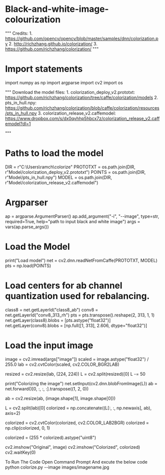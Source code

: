 # Black-and-white-image-colourization

"""
Credits: 
	1. https://github.com/opencv/opencv/blob/master/samples/dnn/colorization.py
	2. http://richzhang.github.io/colorization/
	3. https://github.com/richzhang/colorization/
"""

# Import statements
import numpy as np
import argparse
import cv2
import os

"""
Download the model files: 
	1. colorization_deploy_v2.prototxt:    https://github.com/richzhang/colorization/tree/caffe/colorization/models
	2. pts_in_hull.npy:					   https://github.com/richzhang/colorization/blob/caffe/colorization/resources/pts_in_hull.npy
	3. colorization_release_v2.caffemodel: https://www.dropbox.com/s/dx0qvhhp5hbcx7z/colorization_release_v2.caffemodel?dl=1

"""


# Paths to load the model
DIR = r"C:\Users\ramch\colorize"
PROTOTXT = os.path.join(DIR, r"Model/colorization_deploy_v2.prototxt")
POINTS = os.path.join(DIR, r"Model/pts_in_hull.npy")
MODEL = os.path.join(DIR, r"Model/colorization_release_v2.caffemodel")

# Argparser
ap = argparse.ArgumentParser()
ap.add_argument("-i", "--image", type=str, required=True,
	help="path to input black and white image")
args = vars(ap.parse_args())

# Load the Model
print("Load model")
net = cv2.dnn.readNetFromCaffe(PROTOTXT, MODEL)
pts = np.load(POINTS)

# Load centers for ab channel quantization used for rebalancing.
class8 = net.getLayerId("class8_ab")
conv8 = net.getLayerId("conv8_313_rh")
pts = pts.transpose().reshape(2, 313, 1, 1)
net.getLayer(class8).blobs = [pts.astype("float32")]
net.getLayer(conv8).blobs = [np.full([1, 313], 2.606, dtype="float32")]

# Load the input image
image = cv2.imread(args["image"])
scaled = image.astype("float32") / 255.0
lab = cv2.cvtColor(scaled, cv2.COLOR_BGR2LAB)

resized = cv2.resize(lab, (224, 224))
L = cv2.split(resized)[0]
L -= 50

print("Colorizing the image")
net.setInput(cv2.dnn.blobFromImage(L))
ab = net.forward()[0, :, :, :].transpose((1, 2, 0))

ab = cv2.resize(ab, (image.shape[1], image.shape[0]))

L = cv2.split(lab)[0]
colorized = np.concatenate((L[:, :, np.newaxis], ab), axis=2)

colorized = cv2.cvtColor(colorized, cv2.COLOR_LAB2BGR)
colorized = np.clip(colorized, 0, 1)

colorized = (255 * colorized).astype("uint8")

cv2.imshow("Original", image)
cv2.imshow("Colorized", colorized)
cv2.waitKey(0)



To Run The Code Open Command Prompt And excute the below code
python colorize.py --image images/imagename.jpg
